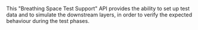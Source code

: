 This "Breathing Space Test Support" API provides the ability to set up test data and to simulate the downstream layers, in order to verify the expected behaviour during the test phases.
